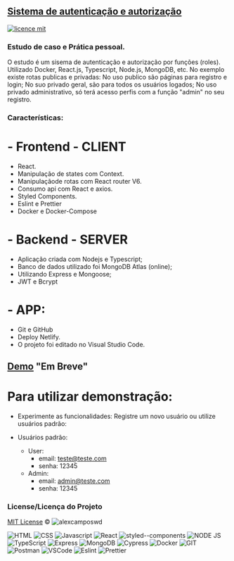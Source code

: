 ## <a href="#">Sistema de autenticação e autorização</a>

[![licence mit](https://img.shields.io/badge/licence-MIT-blue.svg)](https://github.com/alexcamposwd/authentication-system-server/blob/main/LICENSE)

### Estudo de caso e Prática pessoal.

O estudo é um sisema de autenticação e autorização por funções (roles).
Utilizado Docker, React.js, Typescript, Node.js, MongoDB, etc.
No exemplo existe rotas publicas e privadas:
No uso publico são páginas para registro e login;
No suo privado geral, são para todos os usuários logados;
No uso privado administrativo, só terá acesso perfis com a função "admin" no seu registro.

### Características:

# - Frontend - CLIENT

- React.
- Manipulação de states com Context.
- Manipulaçãode rotas com React router V6.
- Consumo api com React e axios.
- Styled Components.
- Eslint e Prettier
- Docker e Docker-Compose

# - Backend - SERVER

- Aplicação criada com Nodejs e Typescript;
- Banco de dados utilizado foi MongoDB Atlas (online);
- Utilizando Express e Mongoose;
- JWT e Bcrypt

# - APP:

- Git e GitHub
- Deploy Netlify.
- O projeto foi editado no Visual Studio Code.

## [Demo]() "Em Breve"

# Para utilizar demonstração:
- Experimente as funcionalidades: Registre um novo usuário ou utilize usuários padrão:

- Usuários padrão:
  * User:
    - email: teste@teste.com
    - senha: 12345 
  * Admin:
    - email: admin@teste.com
    - senha: 12345 

### License/Licença do Projeto

[MIT License](./LICENSE) © ![alexcamposwd](https://img.shields.io/badge/-alexcamposwd-blue?&style=flat)

![HTML](https://img.shields.io/badge/HTML5-E34F26?style=for-the-badge&logo=html5&logoColor=white)
![CSS](https://img.shields.io/badge/CSS3-1572B6?style=for-the-badge&logo=css3&logoColor=white)
![Javascript](https://img.shields.io/badge/JavaScript-F7DF1E?style=for-the-badge&logo=javascript&logoColor=black)
![React](https://img.shields.io/badge/React-20232A?style=for-the-badge&logo=react&logoColor=61DAFB)
![styled--components](https://img.shields.io/badge/styled--components-DB7093?style=for-the-badge&logo=styled-components&logoColor=white)
![NODE JS](https://img.shields.io/badge/Node.js-339933?style=for-the-badge&logo=nodedotjs&logoColor=white)
![TypeScript](https://img.shields.io/badge/TypeScript-007ACC?style=for-the-badge&logo=typescript&logoColor=white)
![Express](https://img.shields.io/badge/Express.js-000000?style=for-the-badge&logo=express&logoColor=white)
![MongoDB](https://img.shields.io/badge/MongoDB-4EA94B?style=for-the-badge&logo=mongodb&logoColor=white)
![Cypress](https://img.shields.io/badge/Cypress-17202C?style=for-the-badge&logo=cypress&logoColor=white)
![Docker](https://img.shields.io/badge/Docker-2CA5E0?style=for-the-badge&logo=docker&logoColor=white)
![GIT](https://img.shields.io/badge/Git-F05032?style=for-the-badge&logo=git&logoColor=white)
![Postman](https://img.shields.io/badge/Postman-FF6C37?style=for-the-badge&logo=Postman&logoColor=white)
![VSCode](https://img.shields.io/badge/Visual_Studio_Code-0078D4?style=for-the-badge&logo=visual%20studio%20code&logoColor=white)
![Eslint](https://img.shields.io/badge/eslint-3A33D1?style=for-the-badge&logo=eslint&logoColor=white)
![Prettier](https://img.shields.io/badge/prettier-1A2C34?style=for-the-badge&logo=prettier&logoColor=F7BA3E)
